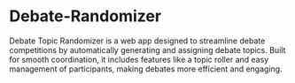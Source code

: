 # Debate-Randomizer
Debate Topic Randomizer is a web app designed to streamline debate competitions by automatically generating and assigning debate topics. Built for smooth coordination, it includes features like a topic roller and easy management of participants, making debates more efficient and engaging.
